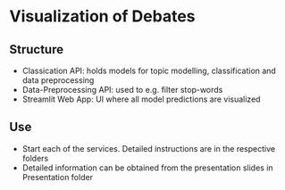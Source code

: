 # Visualization of Debates
## Structure
* Classication API: holds models for topic modelling, classification and data preprocessing
* Data-Preprocessing API: used to e.g. filter stop-words
* Streamlit Web App: UI where all model predictions are visualized
## Use
* Start each of the services. Detailed instructions are in the respective folders
* Detailed information can be obtained from the presentation slides in Presentation folder

